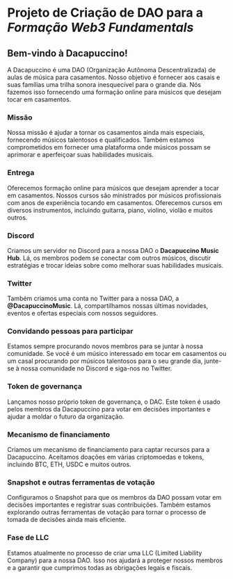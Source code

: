 # Projeto de Criação de DAO para a _Formação Web3 Fundamentals_
## Bem-vindo à Dacapuccino!
A Dacapuccino é uma DAO (Organização Autônoma Descentralizada) de aulas de música para casamentos. Nosso objetivo é fornecer aos casais e suas famílias uma trilha sonora inesquecível para o grande dia. Nós fazemos isso fornecendo uma formação online para músicos que desejam tocar em casamentos.

### Missão
Nossa missão é ajudar a tornar os casamentos ainda mais especiais, fornecendo músicos talentosos e qualificados. Também estamos comprometidos em fornecer uma plataforma onde músicos possam se aprimorar e aperfeiçoar suas habilidades musicais.

### Entrega
Oferecemos formação online para músicos que desejam aprender a tocar em casamentos. Nossos cursos são ministrados por músicos profissionais com anos de experiência tocando em casamentos. Oferecemos cursos em diversos instrumentos, incluindo guitarra, piano, violino, violão e muitos outros.

### Discord
Criamos um servidor no Discord para a nossa DAO o **Dacapuccino Music Hub**. Lá, os membros podem se conectar com outros músicos, discutir estratégias e trocar ideias sobre como melhorar suas habilidades musicais.

### Twitter
Também criamos uma conta no Twitter para a nossa DAO, a **@DacapuccinoMusic**. Lá, compartilhamos nossas últimas novidades, eventos e ofertas especiais com nossos seguidores.

### Convidando pessoas para participar
Estamos sempre procurando novos membros para se juntar à nossa comunidade. Se você é um músico interessado em tocar em casamentos ou um casal procurando por músicos talentosos para o seu grande dia, junte-se à nossa comunidade no Discord e siga-nos no Twitter.

### Token de governança
Lançamos nosso próprio token de governança, o DAC. Este token é usado pelos membros da Dacapuccino para votar em decisões importantes e ajudar a moldar o futuro da organização.

### Mecanismo de financiamento
Criamos um mecanismo de financiamento para captar recursos para a Dacapuccino. Aceitamos doações em várias criptomoedas e tokens, incluindo BTC, ETH, USDC e muitos outros.

### Snapshot e outras ferramentas de votação
Configuramos o Snapshot para que os membros da DAO possam votar em decisões importantes e registrar suas contribuições. Também estamos explorando outras ferramentas de votação para tornar o processo de tomada de decisões ainda mais eficiente.

###  Fase de LLC
Estamos atualmente no processo de criar uma LLC (Limited Liability Company) para a nossa DAO. Isso nos ajudará a proteger nossos membros e a garantir que cumprimos todas as obrigações legais e fiscais.
